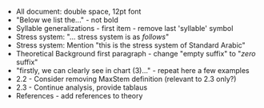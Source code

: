 - All document: double space, 12pt font
- "Below we list the..." - not bold
- Syllable generalizations - first item - remove last 'syllable' symbol
- Stress system: "... stress system is as _follows_"
- Stress system: Mention "this is the stress system of Standard Arabic"
- Theoretical Background first paragraph - change "empty suffix" to "_zero_ suffix"
- "firstly, we can clearly see in chart (3)..." - repeat here a few examples
- 2.2 - Consider removing MaxStem definition (relevant to 2.3 only?)
- 2.3 - Continue analysis, provide tablaus
- References - add references to theory
